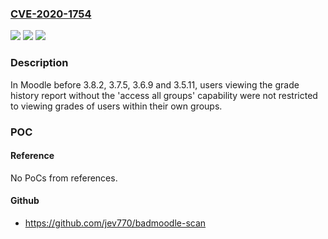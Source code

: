 ### [CVE-2020-1754](https://cve.mitre.org/cgi-bin/cvename.cgi?name=CVE-2020-1754)
![](https://img.shields.io/static/v1?label=Product&message=Moodle&color=blue)
![](https://img.shields.io/static/v1?label=Version&message=%3D%203.8.2%2C%203.7.5%2C%203.6.9%20and%203.5.11%20&color=brighgreen)
![](https://img.shields.io/static/v1?label=Vulnerability&message=CWE-284&color=brighgreen)

### Description

In Moodle before 3.8.2, 3.7.5, 3.6.9 and 3.5.11, users viewing the grade history report without the 'access all groups' capability were not restricted to viewing grades of users within their own groups.

### POC

#### Reference
No PoCs from references.

#### Github
- https://github.com/jev770/badmoodle-scan

